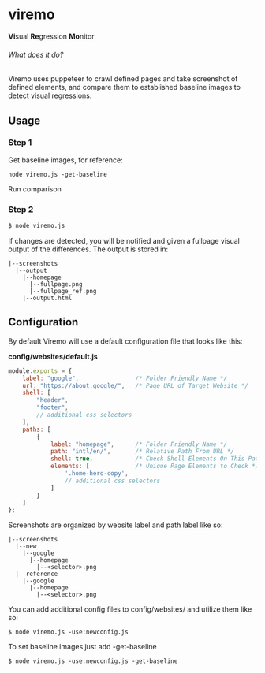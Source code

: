 # viremo
**Vi**sual **Re**gression **Mo**nitor

###### What does it do?
Viremo uses puppeteer to crawl defined pages and take screenshot of defined elements, and compare them to established baseline images to detect visual regressions.

## Usage

### Step 1
Get baseline images, for reference:
```
node viremo.js -get-baseline
```

Run comparison

### Step 2
```bash
$ node viremo.js
```

If changes are detected, you will be notified and given a fullpage visual output of the differences.
The output is stored in:

```
|--screenshots
  |--output
  	|--homepage
      |--fullpage.png
      |--fullpage_ref.png
    |--output.html
```

## Configuration
By default Viremo will use a default configuration file that looks like this:

**config/websites/default.js**
```js
module.exports = {
    label: "google",                /* Folder Friendly Name */
    url: "https://about.google/",   /* Page URL of Target Website */
    shell: [
        "header",
        "footer",
        // additional css selectors
    ],
    paths: [
        {
            label: "homepage",      /* Folder Friendly Name */ 
            path: "intl/en/",       /* Relative Path From URL */
            shell: true,            /* Check Shell Elements On This Path */
            elements: [             /* Unique Page Elements to Check */
                '.home-hero-copy',
                // additional css selectors 
            ]
        }
    ]
};
```

Screenshots are organized by website label and path label like so:

```
|--screenshots
  |--new
    |--google
      |--homepage
        |--<selector>.png
  |--reference
    |--google
	  |--homepage
        |--<selector>.png
```

You can add additional config files to config/websites/ and utilize them like so:

```
$ node viremo.js -use:newconfig.js
```

To set baseline images just add -get-baseline
```
$ node viremo.js -use:newconfig.js -get-baseline
```

